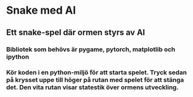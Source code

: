 # Snake med AI
## Ett snake-spel där ormen styrs av AI

### Bibliotek som behövs är pygame, pytorch, matplotlib och ipython

### Kör koden i en python-miljö för att starta spelet. Tryck sedan på krysset uppe till höger på rutan med spelet för att stänga det. Den vita rutan visar statestik över ormens utveckling.
